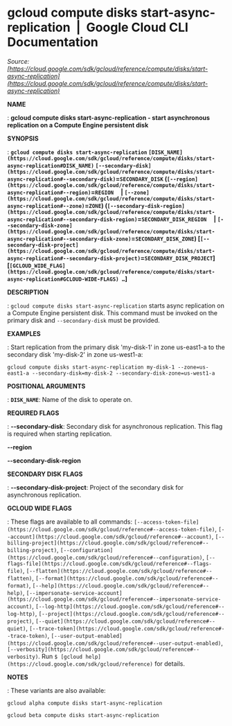 # gcloud compute disks start-async-replication  |  Google Cloud CLI Documentation

*Source: [https://cloud.google.com/sdk/gcloud/reference/compute/disks/start-async-replication](https://cloud.google.com/sdk/gcloud/reference/compute/disks/start-async-replication)*

**NAME**

: **gcloud compute disks start-async-replication - start asynchronous replication on a Compute Engine persistent disk**

**SYNOPSIS**

: **`gcloud compute disks start-async-replication` `[DISK_NAME](https://cloud.google.com/sdk/gcloud/reference/compute/disks/start-async-replication#DISK_NAME)` `[--secondary-disk](https://cloud.google.com/sdk/gcloud/reference/compute/disks/start-async-replication#--secondary-disk)`=`SECONDARY_DISK` (`[--region](https://cloud.google.com/sdk/gcloud/reference/compute/disks/start-async-replication#--region)`=`REGION`     | `[--zone](https://cloud.google.com/sdk/gcloud/reference/compute/disks/start-async-replication#--zone)`=`ZONE`) (`[--secondary-disk-region](https://cloud.google.com/sdk/gcloud/reference/compute/disks/start-async-replication#--secondary-disk-region)`=`SECONDARY_DISK_REGION`     | `[--secondary-disk-zone](https://cloud.google.com/sdk/gcloud/reference/compute/disks/start-async-replication#--secondary-disk-zone)`=`SECONDARY_DISK_ZONE`) [`[--secondary-disk-project](https://cloud.google.com/sdk/gcloud/reference/compute/disks/start-async-replication#--secondary-disk-project)`=`SECONDARY_DISK_PROJECT`] [`[GCLOUD_WIDE_FLAG](https://cloud.google.com/sdk/gcloud/reference/compute/disks/start-async-replication#GCLOUD-WIDE-FLAGS) …`]**

**DESCRIPTION**

: `gcloud compute disks start-async-replication` starts async
replication on a Compute Engine persistent disk. This command must be invoked on
the primary disk and `--secondary-disk` must be provided.

**EXAMPLES**

: Start replication from the primary disk 'my-disk-1' in zone us-east1-a to the
secondary disk 'my-disk-2' in zone us-west1-a:

```
gcloud compute disks start-async-replication my-disk-1 --zone=us-east1-a --secondary-disk=my-disk-2 --secondary-disk-zone=us-west1-a
```

**POSITIONAL ARGUMENTS**

: **`DISK_NAME`**:
Name of the disk to operate on.

**REQUIRED FLAGS**

: **--secondary-disk**:
Secondary disk for asynchronous replication. This flag is required when starting
replication.

**--region**

**--secondary-disk-region**

**SECONDARY DISK FLAGS**

: **--secondary-disk-project**:
Project of the secondary disk for asynchronous replication.

**GCLOUD WIDE FLAGS**

: These flags are available to all commands: `[--access-token-file](https://cloud.google.com/sdk/gcloud/reference#--access-token-file)`,
`[--account](https://cloud.google.com/sdk/gcloud/reference#--account)`, `[--billing-project](https://cloud.google.com/sdk/gcloud/reference#--billing-project)`,
`[--configuration](https://cloud.google.com/sdk/gcloud/reference#--configuration)`,
`[--flags-file](https://cloud.google.com/sdk/gcloud/reference#--flags-file)`,
`[--flatten](https://cloud.google.com/sdk/gcloud/reference#--flatten)`, `[--format](https://cloud.google.com/sdk/gcloud/reference#--format)`, `[--help](https://cloud.google.com/sdk/gcloud/reference#--help)`, `[--impersonate-service-account](https://cloud.google.com/sdk/gcloud/reference#--impersonate-service-account)`,
`[--log-http](https://cloud.google.com/sdk/gcloud/reference#--log-http)`,
`[--project](https://cloud.google.com/sdk/gcloud/reference#--project)`, `[--quiet](https://cloud.google.com/sdk/gcloud/reference#--quiet)`, `[--trace-token](https://cloud.google.com/sdk/gcloud/reference#--trace-token)`, `[--user-output-enabled](https://cloud.google.com/sdk/gcloud/reference#--user-output-enabled)`,
`[--verbosity](https://cloud.google.com/sdk/gcloud/reference#--verbosity)`.
Run `$ [gcloud help](https://cloud.google.com/sdk/gcloud/reference)` for details.

**NOTES**

: These variants are also available:

```
gcloud alpha compute disks start-async-replication
```

```
gcloud beta compute disks start-async-replication
```